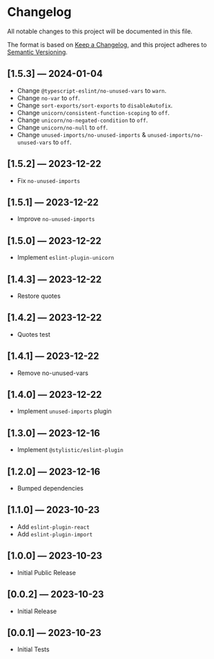 # Changelog

All notable changes to this project will be documented in this file.

The format is based on [Keep a Changelog](https://keepachangelog.com/en/1.0.0/),
and this project adheres to [Semantic Versioning](https://semver.org/spec/v2.0.0.html).

## [1.5.3] — 2024-01-04

- Change `@typescript-eslint/no-unused-vars` to `warn`.
- Change `no-var` to `off`.
- Change `sort-exports/sort-exports` to `disableAutofix`.
- Change `unicorn/consistent-function-scoping` to `off`.
- Change `unicorn/no-negated-condition` to `off`.
- Change `unicorn/no-null` to `off`.
- Change `unused-imports/no-unused-imports` & `unused-imports/no-unused-vars` to `off`.

## [1.5.2] — 2023-12-22

- Fix `no-unused-imports`

## [1.5.1] — 2023-12-22

- Improve `no-unused-imports`

## [1.5.0] — 2023-12-22

- Implement `eslint-plugin-unicorn`

## [1.4.3] — 2023-12-22

- Restore quotes

## [1.4.2] — 2023-12-22

- Quotes test

## [1.4.1] — 2023-12-22

- Remove no-unused-vars

## [1.4.0] — 2023-12-22

- Implement `unused-imports` plugin

## [1.3.0] — 2023-12-16

- Implement `@stylistic/eslint-plugin`

## [1.2.0] — 2023-12-16

- Bumped dependencies

## [1.1.0] — 2023-10-23

- Add `eslint-plugin-react`
- Add `eslint-plugin-import`

## [1.0.0] — 2023-10-23

- Initial Public Release

## [0.0.2] — 2023-10-23

- Initial Release

## [0.0.1] — 2023-10-23

- Initial Tests
